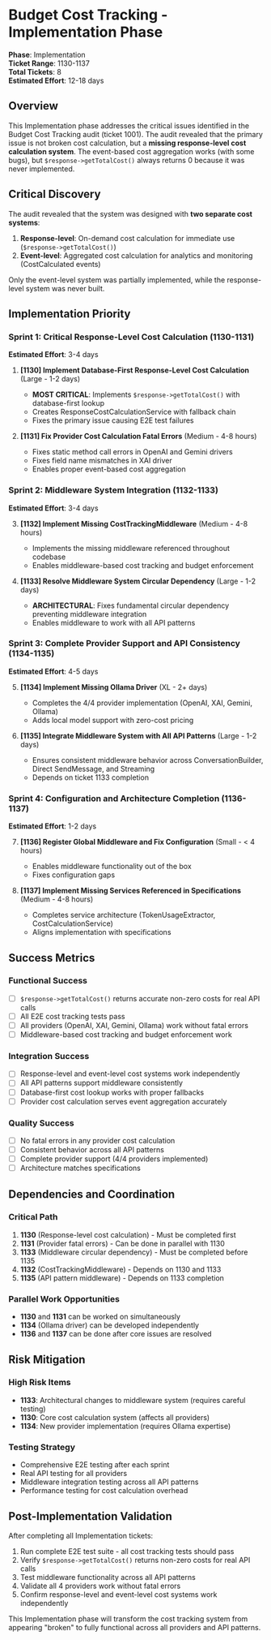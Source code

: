# Budget Cost Tracking - Implementation Phase

**Phase**: Implementation  
**Ticket Range**: 1130-1137  
**Total Tickets**: 8  
**Estimated Effort**: 12-18 days  

## Overview

This Implementation phase addresses the critical issues identified in the Budget Cost Tracking audit (ticket 1001). The audit revealed that the primary issue is not broken cost calculation, but a **missing response-level cost calculation system**. The event-based cost aggregation works (with some bugs), but `$response->getTotalCost()` always returns 0 because it was never implemented.

## Critical Discovery

The audit revealed that the system was designed with **two separate cost systems**:
1. **Response-level**: On-demand cost calculation for immediate use (`$response->getTotalCost()`)
2. **Event-level**: Aggregated cost calculation for analytics and monitoring (CostCalculated events)

Only the event-level system was partially implemented, while the response-level system was never built.

## Implementation Priority

### **Sprint 1: Critical Response-Level Cost Calculation (1130-1131)**
**Estimated Effort**: 3-4 days

1. **[1130] Implement Database-First Response-Level Cost Calculation** (Large - 1-2 days)
   - **MOST CRITICAL**: Implements `$response->getTotalCost()` with database-first lookup
   - Creates ResponseCostCalculationService with fallback chain
   - Fixes the primary issue causing E2E test failures

2. **[1131] Fix Provider Cost Calculation Fatal Errors** (Medium - 4-8 hours)
   - Fixes static method call errors in OpenAI and Gemini drivers
   - Fixes field name mismatches in XAI driver
   - Enables proper event-based cost aggregation

### **Sprint 2: Middleware System Integration (1132-1133)**
**Estimated Effort**: 3-4 days

3. **[1132] Implement Missing CostTrackingMiddleware** (Medium - 4-8 hours)
   - Implements the missing middleware referenced throughout codebase
   - Enables middleware-based cost tracking and budget enforcement

4. **[1133] Resolve Middleware System Circular Dependency** (Large - 1-2 days)
   - **ARCHITECTURAL**: Fixes fundamental circular dependency preventing middleware integration
   - Enables middleware to work with all API patterns

### **Sprint 3: Complete Provider Support and API Consistency (1134-1135)**
**Estimated Effort**: 4-5 days

5. **[1134] Implement Missing Ollama Driver** (XL - 2+ days)
   - Completes the 4/4 provider implementation (OpenAI, XAI, Gemini, Ollama)
   - Adds local model support with zero-cost pricing

6. **[1135] Integrate Middleware System with All API Patterns** (Large - 1-2 days)
   - Ensures consistent middleware behavior across ConversationBuilder, Direct SendMessage, and Streaming
   - Depends on ticket 1133 completion

### **Sprint 4: Configuration and Architecture Completion (1136-1137)**
**Estimated Effort**: 1-2 days

7. **[1136] Register Global Middleware and Fix Configuration** (Small - < 4 hours)
   - Enables middleware functionality out of the box
   - Fixes configuration gaps

8. **[1137] Implement Missing Services Referenced in Specifications** (Medium - 4-8 hours)
   - Completes service architecture (TokenUsageExtractor, CostCalculationService)
   - Aligns implementation with specifications

## Success Metrics

### **Functional Success**
- [ ] `$response->getTotalCost()` returns accurate non-zero costs for real API calls
- [ ] All E2E cost tracking tests pass
- [ ] All providers (OpenAI, XAI, Gemini, Ollama) work without fatal errors
- [ ] Middleware-based cost tracking and budget enforcement work

### **Integration Success**
- [ ] Response-level and event-level cost systems work independently
- [ ] All API patterns support middleware consistently
- [ ] Database-first cost lookup works with proper fallbacks
- [ ] Provider cost calculation serves event aggregation accurately

### **Quality Success**
- [ ] No fatal errors in any provider cost calculation
- [ ] Consistent behavior across all API patterns
- [ ] Complete provider support (4/4 providers implemented)
- [ ] Architecture matches specifications

## Dependencies and Coordination

### **Critical Path**
1. **1130** (Response-level cost calculation) - Must be completed first
2. **1131** (Provider fatal errors) - Can be done in parallel with 1130
3. **1133** (Middleware circular dependency) - Must be completed before 1135
4. **1132** (CostTrackingMiddleware) - Depends on 1130 and 1133
5. **1135** (API pattern middleware) - Depends on 1133 completion

### **Parallel Work Opportunities**
- **1130** and **1131** can be worked on simultaneously
- **1134** (Ollama driver) can be developed independently
- **1136** and **1137** can be done after core issues are resolved

## Risk Mitigation

### **High Risk Items**
- **1133**: Architectural changes to middleware system (requires careful testing)
- **1130**: Core cost calculation system (affects all providers)
- **1134**: New provider implementation (requires Ollama expertise)

### **Testing Strategy**
- Comprehensive E2E testing after each sprint
- Real API testing for all providers
- Middleware integration testing across all API patterns
- Performance testing for cost calculation overhead

## Post-Implementation Validation

After completing all Implementation tickets:
1. Run complete E2E test suite - all cost tracking tests should pass
2. Verify `$response->getTotalCost()` returns non-zero costs for real API calls
3. Test middleware functionality across all API patterns
4. Validate all 4 providers work without fatal errors
5. Confirm response-level and event-level cost systems work independently

This Implementation phase will transform the cost tracking system from appearing "broken" to fully functional across all providers and API patterns.
